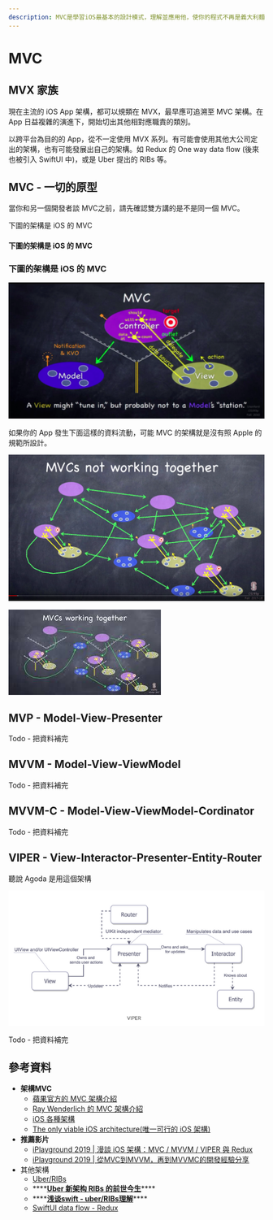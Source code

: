 ```yaml
---
description: MVC是學習iOS最基本的設計模式，理解並應用他，使你的程式不再是義大利麵。
---
```


# MVC

## **MVX 家族**

現在主流的 iOS App 架構，都可以規類在 MVX，最早應可追溯至 MVC 架構。在 App 日益複雜的演進下，開始切出其他相對應職責的類別。

以跨平台為目的的 App，從不一定使用 MVX 系列。有可能會使用其他大公司定出的架構，也有可能發展出自己的架構。如 Redux 的 One way data flow \(後來也被引入 SwiftUI 中\)，或是 Uber 提出的 RIBs 等。

## MVC - 一切的原型

當你和另一個開發者談 MVC之前，請先確認雙方講的是不是同一個 MVC。

下圖的架構是 iOS 的 MVC

#### 下圖的架構是 iOS 的 MVC

### **下圖的架構是 iOS 的 MVC**

![MVC &#x5728;&#x4E0D;&#x540C;&#x5E73;&#x53F0;&#xFF0C;&#x6703;&#x6709;&#x4E0D;&#x4E00;&#x6A23;&#x7684;&#x8CC7;&#x6599;&#x6D41;&#x52D5;&#xFF0C;iOS &#x7684; MVC &#x662F; Apple &#x7684;&#x67B6;&#x69CB;&#x5E2B;&#x91DD;&#x5C0D; Cocoa &#x6846;&#x67B6;&#x8A2D;&#x8A08;&#x7684;&#xFF0C;&#x548C;&#x5176;&#x4ED6;&#x5E73;&#x53F0;&#x4E0D;&#x4E00;&#x6A23;&#xFF0C;&#x662F;&#x5F88;&#x6B63;&#x5E38;&#x7684;](../.gitbook/assets/mvc.png)

如果你的 App 發生下面這樣的資料流動，可能 MVC 的架構就是沒有照 Apple 的規範所設計。

![&#x4E0D;&#x9075;&#x5B88; Apple &#x898F;&#x7BC4;&#x4E0B;&#x7684; MVC](../.gitbook/assets/jie-tu-20201020-shang-wu-9.02.50.png)

![&#x6BCF;&#x4E00;&#x7D44; MVC &#x90FD;&#x7167;&#x898F;&#x7BC4;&#x9032;&#x884C;](../.gitbook/assets/mvc_working_together.jpg)

## MVP - Model-View-Presenter

Todo - 把資料補完

## MVVM - Model-View-ViewModel

Todo - 把資料補完

## MVVM-C - Model-View-ViewModel-Cordinator

Todo - 把資料補完

## VIPER - View-Interactor-Presenter-Entity-Router

聽說 Agoda 是用這個架構

![](../.gitbook/assets/jie-tu-20210209-shang-wu-10.54.20.png)

Todo - 把資料補完

##  參考資料

* **架構MVC**
  * [蘋果官方的 MVC 架構介紹](https://developer.apple.com/library/archive/documentation/General/Conceptual/DevPedia-CocoaCore/MVC.html)
  * [Ray Wenderlich 的 MVC 架構介紹](https://www.raywenderlich.com/1073-model-view-controller-mvc-in-ios-a-modern-approach)
  * [iOS 各種架構](https://medium.com/ios-os-x-development/ios-architecture-patterns-ecba4c38de52)
  * [The only viable iOS architecture\(唯一可行的 iOS 架構\)](https://medium.com/flawless-app-stories/the-only-viable-ios-architecture-c42f7b4c845d)
* **推薦影片**
  * [iPlayground 2019 \| 漫談 iOS 架構：MVC / MVVM / VIPER 與 Redux](https://www.youtube.com/watch?v=qDyb6AkX0s0)
  * [iPlayground 2019 \| 從MVC到MVVM，再到MVVMC的開發經驗分享](https://www.youtube.com/watch?v=0GQXVfahdI4)
* 其他架構
  * [Uber/RIBs](https://github.com/uber/RIBs)
  * \*\*\*\*[**Uber 新架构 RIBs 的前世今生**](https://hongruqi.github.io/2019/02/22/Uber%20RIBs%20%E6%9E%B6%E6%9E%84/)\*\*\*\*
  * \*\*\*\*[**浅谈swift - uber/RIBs理解**](https://www.jianshu.com/p/2914875505fd)\*\*\*\*
  * [SwiftUI data flow - Redux](https://developer.apple.com/documentation/swiftui/state-and-data-flow)

